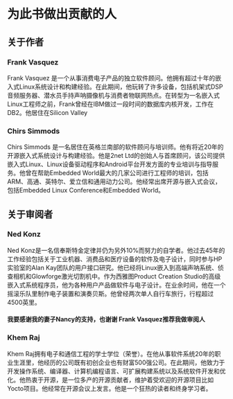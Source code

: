 # 为此书做出贡献的人
## 关于作者
### Frank Vasquez
Frank Vasquez 是一个从事消费电子产品的独立软件顾问。他拥有超过十年的嵌入式Linux系统设计和构建经验。在此期间，他玩转了许多设备，包括机架式DSP音频服务器、潜水员手持声呐摄像机与消费者物联网热点。在转型为一名嵌入式Linux工程师之前，Frank曾经在IBM做过一段时间的数据库内核开发，工作在DB2。他居住在Silicon Valley
### Chirs Simmods
Chirs Simmods 是一名居住在英格兰南部的软件顾问与培训师。他有将近20年的开源嵌入式系统设计与构建经验。他是2net Ltd的创始人与首席顾问，该公司提供嵌入式Linux、Linux设备驱动程序和Android平台开发方面的专业培训与指导服务。他曾在帮助Embedded World最大的几家公司进行工程师的培训，包括ARM、高通、英特尔、爱立信和通用动力公司。他经常出席开源与嵌入式会议，包括Embedded Linux Conference和Embedded World。

## 关于审阅者
### Ned Konz
Ned Konz是一名信奉斯特金定律并仍为另外10%而努力的自学者。他过去45年的工作经验包括关于工业机器、消费品和医疗设备的软件及电子设计，同时参与HP实验室的Alan Kay团队的用户接口研究。他已经将Linux嵌入到高端声呐系统、侦查相机和Glowforge激光切割机中。作为西雅图Product Creation Studio的高级嵌入式系统程序员，他为各种用户产品做软件与电子设计。在业余时间，他在一个摇滚乐队里制作电子装置和演奏贝斯。他曾经两次单人自行车旅行，行程超过4500英里。
#### 我要感谢我的妻子Nancy的支持，也谢谢 Frank Vasquez推荐我做审阅人

### Khem Raj
Khem Raj拥有电子和通信工程的学士学位（荣誉）。在他从事软件系统20年的职业生涯里，他经历的公司既有初创企业也有财富500强公司。在此期间，他致力于开发操作系统、编译器、计算机编程语言、可扩展构建系统以及系统软件开发和优化。他热衷于开源，是一位多产的开源贡献者，维护着受欢迎的开源项目比如Yocto项目。他经常在开源会议上发言。他是一个狂热的读者和终身学习者。



